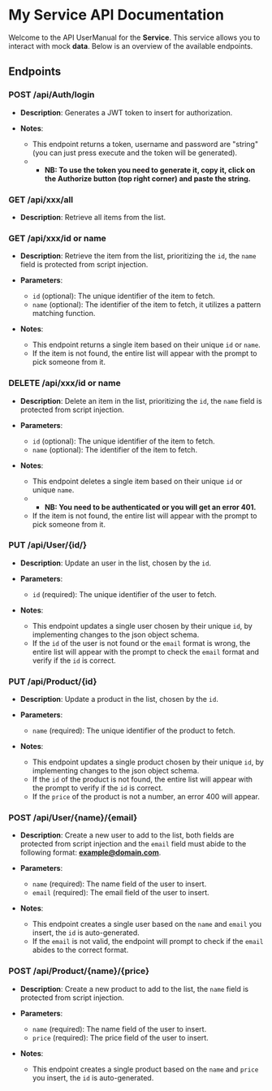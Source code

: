# My Service API Documentation

Welcome to the API UserManual for the **Service**. This service allows you to interact with mock **data**. Below is an overview of the available endpoints.

## Endpoints

### POST /api/Auth/login
- **Description**: Generates a JWT token to insert for authorization.

-  **Notes**: 
    - This endpoint returns a token, username and password are "string" (you can just press execute and the token will be generated).
    - - **NB: To use the token you need to generate it, copy it, click on the Authorize button (top right corner) and paste the string.**
    
### GET /api/xxx/all
- **Description**: Retrieve all items from the list.

### GET /api/xxx/id or name
- **Description**: Retrieve the item from the list, prioritizing the `id`, the `name` field is protected from script injection.
- **Parameters**:
    - `id` (optional): The unique identifier of the item to fetch.
    - `name` (optional): The identifier of the item to fetch, it utilizes a pattern matching function.

- **Notes**: 
    - This endpoint returns a single item based on their unique `id` or `name`.
    - If the item is not found, the entire list will appear with the prompt to pick someone from it.

    
### DELETE /api/xxx/id or name
- **Description**: Delete an item in the list, prioritizing the `id`, the `name` field is protected from script injection.
- **Parameters**:
    - `id` (optional): The unique identifier of the item to fetch.
    - `name` (optional): The identifier of the item to fetch.

- **Notes**: 
    - This endpoint deletes a single item based on their unique `id` or unique `name`.
    - - **NB: You need to be authenticated or you will get an error 401.**
    - If the item is not found, the entire list will appear with the prompt to pick someone from it.

    
### PUT /api/User/{id/}
- **Description**: Update an user in the list, chosen by the `id`.
- **Parameters**:
    - `id` (required): The unique identifier of the user to fetch.

- **Notes**: 
    - This endpoint updates a single user chosen by their unique `id`, by implementing changes to the json object schema.
    - If the `id` of the user is not found or the `email`  format is wrong, the entire list will appear with the prompt to check the `email` format and verify if the `id` is correct.

### PUT /api/Product/{id\}
- **Description**: Update a product in the list, chosen by the `id`.
- **Parameters**:
    - `name` (required): The unique identifier of the product to fetch.

- **Notes**: 
    - This endpoint updates a single product chosen by their unique `id`, by implementing changes to the json object schema.
    - If the `id` of the product is not found, the entire list will appear with the prompt to verify if the `id` is correct.
    - If the `price` of the product is not a number, an error 400 will appear.

    
### POST /api/User/{name\}/{email\}
- **Description**: Create a new user to add to the list, both fields are protected from script injection and the `email` field must abide to the following format: **example@domain.com**.
- **Parameters**:
    - `name` (required): The name field of the user to insert.
    - `email` (required): The email field of the user to insert.

- **Notes**: 
    - This endpoint creates a single user based on the `name` and `email` you insert, the `id` is auto-generated.
    - If the `email` is not valid, the endpoint will prompt to check if the `email` abides to the correct format.

### POST /api/Product/{name\}/{price\}
- **Description**: Create a new product to add to the list, the `name` field is protected from script injection.
- **Parameters**:
    - `name` (required): The name field of the user to insert.
    - `price` (required): The price field of the user to insert.

- **Notes**: 
    - This endpoint creates a single product based on the `name` and `price` you insert, the `id` is auto-generated.
